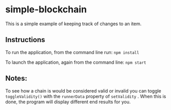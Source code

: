 # simple-blockchain

This is a simple example of keeping track of changes to an item.

## Instructions

To run the application, from the command line run:
`npm install`

To launch the application, again from the command line:
`npm start`

## Notes:

To see how a chain is would be considered valid or invalid you can toggle `toggleValidity()` with the `runnerData` property of `setValidity` .
When this is done, the program will display different end results for you.
